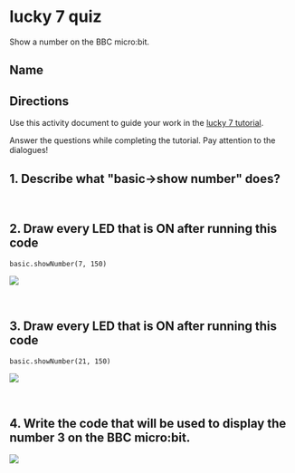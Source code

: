 #  lucky 7 quiz

Show a number on the BBC micro:bit.

## Name

## Directions

Use this activity document to guide your work in the [lucky 7 tutorial](/microbit/lessons/lucky-7/tutorial).

Answer the questions while completing the tutorial. Pay attention to the dialogues!

## 1. Describe what "basic->show number" does?

<br/>

## 2. Draw every LED that is ON after running this code

```
basic.showNumber(7, 150)
```

![](/static/mb/empty-microbit.png)

<br/>

## 3. Draw every LED that is ON after running this code

```
basic.showNumber(21, 150)
```

![](/static/mb/lessons/answering-machine-4.png)

<br/>

## 4. Write the code that will be used to display the number 3 on the BBC micro:bit.

![](/static/mb/lessons/lucky-7-3.png)

<br/>

<br/>

